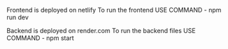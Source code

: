 Frontend is deployed on netlify 
To run the frontend 
USE COMMAND - npm run dev 

Backend is deployed on render.com 
To run the backend files 
USE COMMAND - npm start 
